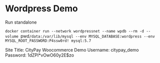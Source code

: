 Wordpress Demo
===

Run standalone

`docker container run --network wordpressnet --name wpdb --rm -d --volume `pwd`/data:/var/lib/mysql --env MYSQL_DATABASE:wordpress --env MYSQL_ROOT_PASSWORD:P4ssw0rd! mysql:5.7`



Site Title: CityPay Woocommerce Demo
Username: citypay_demo
Password: 1dZPI*vOwO60y2E$zo
